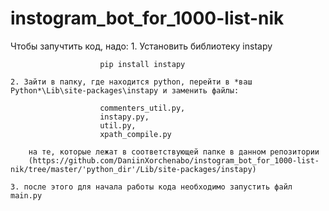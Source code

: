 # instogram_bot_for_1000-list-nik

Чтобы запучтить код, надо:
    1. Установить библиотеку instapy
            
                        pip install instapy
                
    2. Зайти в папку, где находится python, перейти в *ваш  Python*\Lib\site-packages\instapy и заменить файлы:

                        commenters_util.py,
                        instapy.py,
                        util.py,
                        xpath_compile.py
      
        на те, которые лежат в соответствующей папке в данном репозитории 
        (https://github.com/DaniinXorchenabo/instogram_bot_for_1000-list-nik/tree/master/'python_dir'/Lib/site-packages/instapy)
  
    3. после этого для начала работы кода необходимо запустить файл main.py

  
